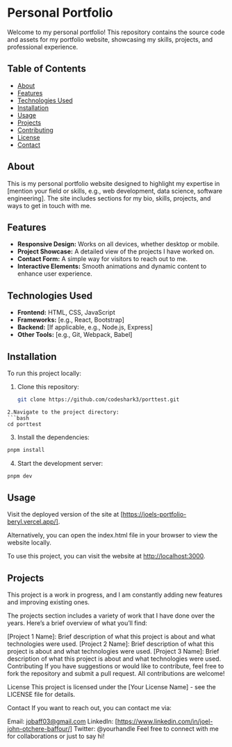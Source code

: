 # Personal Portfolio

Welcome to my personal portfolio! This repository contains the source code and assets for my portfolio website, showcasing my skills, projects, and professional experience.

## Table of Contents

- [About](#about)
- [Features](#features)
- [Technologies Used](#technologies-used)
- [Installation](#installation)
- [Usage](#usage)
- [Projects](#projects)
- [Contributing](#contributing)
- [License](#license)
- [Contact](#contact)

## About

This is my personal portfolio website designed to highlight my expertise in [mention your field or skills, e.g., web development, data science, software engineering]. The site includes sections for my bio, skills, projects, and ways to get in touch with me.

## Features

- **Responsive Design:** Works on all devices, whether desktop or mobile.
- **Project Showcase:** A detailed view of the projects I have worked on.
- **Contact Form:** A simple way for visitors to reach out to me.
- **Interactive Elements:** Smooth animations and dynamic content to enhance user experience.

## Technologies Used

- **Frontend:** HTML, CSS, JavaScript
- **Frameworks:** [e.g., React, Bootstrap]
- **Backend:** [If applicable, e.g., Node.js, Express]
- **Other Tools:** [e.g., Git, Webpack, Babel]

## Installation

To run this project locally:

1. Clone this repository:
   ```bash
   git clone https://github.com/codeshark3/porttest.git
   ```

````
2.Navigate to the project directory:
```bash
cd porttest
````

3. Install the dependencies:

```bash
pnpm install
```

4. Start the development server:

```bash
pnpm dev
```

## Usage

Visit the deployed version of the site at [https://joels-portfolio-beryl.vercel.app/].

Alternatively, you can open the index.html file in your browser to view the website locally.

To use this project, you can visit the website at [http://localhost:3000](http://localhost:3000).

## Projects

This project is a work in progress, and I am constantly adding new features and improving existing ones.

The projects section includes a variety of work that I have done over the years. Here’s a brief overview of what you’ll find:

[Project 1 Name]: Brief description of what this project is about and what technologies were used.
[Project 2 Name]: Brief description of what this project is about and what technologies were used.
[Project 3 Name]: Brief description of what this project is about and what technologies were used.
Contributing
If you have suggestions or would like to contribute, feel free to fork the repository and submit a pull request. All contributions are welcome!

License
This project is licensed under the [Your License Name] - see the LICENSE file for details.

Contact
If you want to reach out, you can contact me via:

Email: jobaff03@gmail.com
LinkedIn: [https://www.linkedin.com/in/joel-john-otchere-baffour/]
Twitter: @yourhandle
Feel free to connect with me for collaborations or just to say hi!
